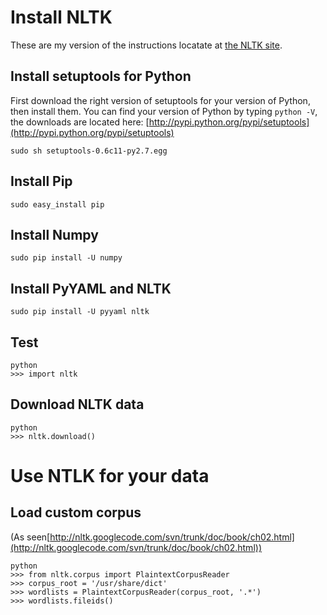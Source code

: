 # Install NLTK
These are my version of the instructions locatate at [the NLTK site](http://nltk.org/install.html).

## Install setuptools for Python
First download the right version of setuptools for your version of Python, then install them. You can find your version of Python by typing `python -V`, the downloads are located here: [http://pypi.python.org/pypi/setuptools](http://pypi.python.org/pypi/setuptools)

	sudo sh setuptools-0.6c11-py2.7.egg

## Install Pip

	sudo easy_install pip

## Install Numpy

	sudo pip install -U numpy

## Install PyYAML and NLTK

	sudo pip install -U pyyaml nltk

## Test

	python
	>>> import nltk

## Download NLTK data

	python
	>>> nltk.download()

# Use NTLK for your data

## Load custom corpus
(As seen[http://nltk.googlecode.com/svn/trunk/doc/book/ch02.html](http://nltk.googlecode.com/svn/trunk/doc/book/ch02.html))

	python
	>>> from nltk.corpus import PlaintextCorpusReader
	>>> corpus_root = '/usr/share/dict'
	>>> wordlists = PlaintextCorpusReader(corpus_root, '.*')
	>>> wordlists.fileids()